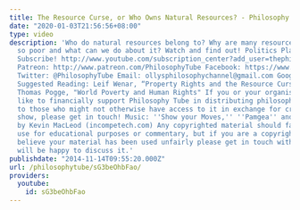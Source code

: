 ```yaml
---
title: The Resource Curse, or Who Owns Natural Resources? - Philosophy Tube
date: "2020-01-03T21:56:56+08:00"
type: video
description: 'Who do natural resources belong to? Why are many resource-rich countries
  so poor and what can we do about it? Watch and find out! Politics Playlist: https://www.youtube.com/playlist?list=PLvoAL-KSZ32fs6KX9IqqZY_0D4YXggcBN
  Subscribe! http://www.youtube.com/subscription_center?add_user=thephilosophytube
  Patreon: http://www.patreon.com/PhilosophyTube Facebook: https://www.facebook.com/PhilosophyTube?ref=hl
  Twitter: @PhilosophyTube Email: ollysphilosophychannel@gmail.com Google+: google.com/+thephilosophytube
  Suggested Reading: Leif Wenar, “Property Rights and the Resource Curse” http://tinyurl.com/q5jxnpo
  Thomas Pogge, "World Poverty and Human Rights" If you or your organisation would
  like to financially support Philosophy Tube in distributing philosophical knowledge
  to those who might not otherwise have access to it in exchange for credits on the
  show, please get in touch! Music: ''Show your Moves,'' ''Pamgea'' and ‘Hyperfun’
  by Kevin MacLeod (incompetech.com) Any copyrighted material should fall under fair
  use for educational purposes or commentary, but if you are a copyright holder and
  believe your material has been used unfairly please get in touch with us and we
  will be happy to discuss it.'
publishdate: "2014-11-14T09:55:20.000Z"
url: /philosophytube/sG3beOhbFao/
providers:
  youtube:
    id: sG3beOhbFao
---
```

